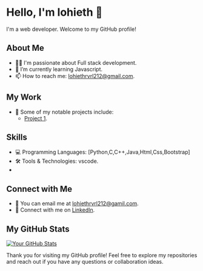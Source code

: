 
# Hello, I'm lohieth 👋

I'm a web developer. Welcome to my GitHub profile!

## About Me

- 👨‍💻 I'm passionate about Full stack development.
- 🌱 I’m currently learning Javascript.
- 📫 How to reach me: lohiethrvrl212@gmail.com.

## My Work

- 🌟 Some of my notable projects include:
  - [Project 1](vinthub.netlify.app).

## Skills

- 💻 Programming Languages: [Python,C,C++,Java,Html,Css,Bootstrap]
- 🛠️ Tools & Technologies: vscode.
- 
## Connect with Me

- 📧 You can email me at lohiethrvrl212@gamil.com.
- 🔗 Connect with me on [LinkedIn](https://www.linkedin.com/in/lohieth-r/).

## My GitHub Stats

[![Your GitHub Stats](https://github-readme-stats.vercel.app/api?username=your-username&show_icons=true)](https://github.com/anuraghazra/github-readme-stats)

Thank you for visiting my GitHub profile! Feel free to explore my repositories and reach out if you have any questions or collaboration ideas.

